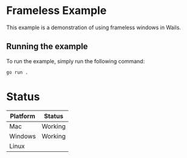 # Frameless Example

This example is a demonstration of using frameless windows in Wails.

## Running the example

To run the example, simply run the following command:

```bash
go run .
```

# Status

| Platform | Status  |
|----------|---------|
| Mac      | Working |
| Windows  | Working |
| Linux    |         |
